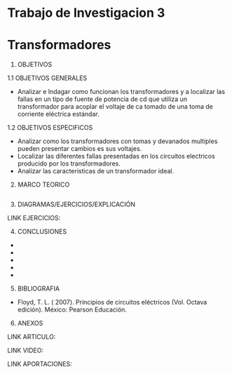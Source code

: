 # Trabajo de Investigacion 3
# Transformadores

1. OBJETIVOS

1.1 OBJETIVOS GENERALES

* Analizar e Indagar como funcionan los transformadores y a localizar las fallas en un tipo de fuente de potencia de cd que utiliza un transformador para acoplar el voltaje de ca tomado de una toma de corriente eléctrica estándar.

1.2 OBJETIVOS ESPECIFICOS

* Analizar como los transformadores con tomas y devanados multiples pueden presentar cambios es sus voltajes.
* Localizar las diferentes fallas presentadas en los circuitos electricos producido por los transformadores.
* Analizar las caracteristicas de un transformador ideal.

2. MARCO TEORICO

![]()

3. DIAGRAMAS/EJERCICIOS/EXPLICACIÓN

LINK EJERCICIOS: 

4. CONCLUSIONES

* 
* 
* 
* 
* 

5. BIBLIOGRAFIA

* Floyd, T. L. ( 2007). Principios de circuitos eléctricos (Vol. Octava edición). México: Pearson Educación.

6. ANEXOS

LINK ARTICULO: 

LINK VIDEO: 

LINK APORTACIONES: 
